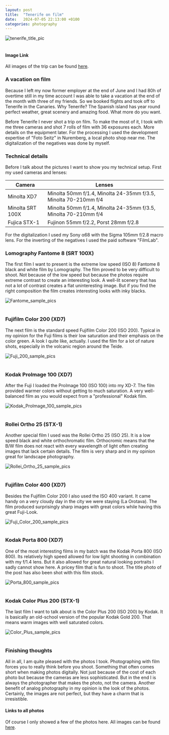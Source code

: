 ```yaml
---
layout: post
title:  "Tenerife on film"
date:   2024-07-05 22:13:00 +0100
categories: photography
---
```


<div
    style="
        max-height: 400px;
        max-width: 100%;
        overflow: hidden;
    "
>
<img img src="/resources/post_teneriffa_on_film/title.jpeg" alt="tenerife_title_pic">
</div>
<br>

#### Image Link
All images of the trip can be found [here](https://www.icloud.com/iclouddrive/0b2pmTExWPf0j54GqpB84cj0A#Tenerife_2024_On_Film).

### A vacation on film
Because I left my now former employer at the end of June and I had 80h of overtime still in my time account I was able to take a vacation at the end of the month with three of my friends. So we booked flights and took off to Tenerife in the Canaries. Why Tenerife? The Spanish island has year round perfect weather, great scenery and amazing food. What more do you want.

Before Tenerife I never shot a trip on film. To make the most of it, I took with me three cameras and shot 7 rolls of film with 36 exposures each. More details on the equipment later. For the processing I used the development expertise of "Foto Seitz" in Nuremberg, a local photo shop near me. The digitalization of the negatives was done by myself.

### Technical details
Before I talk about the pictures I want to show you my technical setup. First my used cameras and lenses:

| Camera | Lenses |
| ----------- | --------------------- |
| Minolta XD7 | Minolta 50mm f/1.4, Minolta 24-35mm f/3.5, Minolta 70-210mm f/4 |
| Minolta SRT 100X | Minolta 50mm f/1.4, Minolta 24-35mm f/3.5, Minolta 70-210mm f/4 |
| Fujica STX-1 | Fujinon 55mm f/2.2, Porst 28mm f/2.8 |

For the digitalization I used my Sony α68 with the Sigma 105mm f/2.8 macro lens. For the inverting of the negatives I used the paid software "FilmLab".

### Lomography Fantome 8 (SRT 100X)

The first film I want to present is the extreme low speed (ISO 8) Fantome 8 black and white film by Lomography. The film proved to be very difficult to shoot. Not because of the low speed but because the photos require extreme contrast to create an interesting look. A well-lit scenery that has not a lot of contrast creates a flat uninteresting image. But if you find the right composition the film creates interesting looks with inky blacks.

<div
    style="
        max-height: 500px;
        max-width: 100%;
        overflow: hidden;
    "
>
<img img src="/resources/post_teneriffa_on_film/fantome_sample.png" alt="Fantome_sample_pics">
</div>
<br>

### Fujifilm Color 200 (XD7)

The next film is the standard speed Fujifilm Color 200 (ISO 200). Typical in my opinion for the Fuji films is their low saturation and their emphasis on the color green. A look I quite like, actually. I used the film for a lot of nature shots, especially in the volcanic region around the Teide. 

<div
    style="
        max-height: 500px;
        max-width: 100%;
        overflow: hidden;
    "
>
<img img src="/resources/post_teneriffa_on_film/fuji_200_sample.jpg" alt="Fuji_200_sample_pics">
</div>
<br>

### Kodak ProImage 100 (XD7)

After the Fuji I loaded the ProImage 100 (ISO 100) into my XD-7. The film provided warmer colors without getting to much saturation. A very well-balanced film as you would expect from a "professional" Kodak film.

<div
    style="
        max-height: 500px;
        max-width: 100%;
        overflow: hidden;
    "
>
<img img src="/resources/post_teneriffa_on_film/pro_image_100_sample.jpg" alt="Kodak_ProImage_100_sample_pics">
</div>
<br>

### Rollei Ortho 25 (STX-1)

Another special film I used was the Rollei Ortho 25 (ISO 25). It is a low speed black and white orthochromatic film. Orthocromic means that the B/W film does not react with every wavelength of light often creating images that lack certain details. The film is very sharp and in my opinion great for landscape photography.

<div
    style="
        max-height: 500px;
        max-width: 100%;
        overflow: hidden;
    "
>
<img img src="/resources/post_teneriffa_on_film/rollei_ortho_25_sample.jpg" alt="Rollei_Ortho_25_sample_pics">
</div>
<br>

### Fujifilm Color 400 (XD7)

Besides the Fujifilm Color 200 I also used the ISO 400 variant. It came handy on a very cloudy day in the city we were staying (La Orotava). The film produced surprisingly sharp images with great colors while having this great Fuji-Look. 

<div
    style="
        max-height: 500px;
        max-width: 100%;
        overflow: hidden;
    "
>
<img img src="/resources/post_teneriffa_on_film/fuji_400_sample.jpg" alt="Fuji_Color_200_sample_pics">
</div>
<br>

### Kodak Porta 800 (XD7)

One of the most interesting films in my batch was the Kodak Porta 800 (ISO 800). Its relatively high speed allowed for low light shooting in combination with my f/1.4 lens. But it also allowed for great natural looking portraits I sadly cannot show here. A pricey film that is fun to shoot. The title photo of the post has also been shot with this film stock.

<div
    style="
        max-height: 500px;
        max-width: 100%;
        overflow: hidden;
    "
>
<img img src="/resources/post_teneriffa_on_film/porta_800_sample.jpg" alt="Porta_800_sample_pics">
</div>
<br>

### Kodak Color Plus 200 (STX-1)

The last film I want to talk about is the Color Plus 200 (ISO 200) by Kodak. It is basically an old-school version of the popular Kodak Gold 200. That means warm images with well saturated colors.

<div
    style="
        max-height: 500px;
        max-width: 100%;
        overflow: hidden;
    "
>
<img img src="/resources/post_teneriffa_on_film/color_plus_sample.jpg" alt="Color_Plus_sample_pics">
</div>
<br>

### Finishing thoughts

All in all, I am quite pleased with the photos I took. Photographing with film forces you to really think before you shoot. Something that often comes short when making photos digitally. Not just because of the cost of each photo but because the cameras are less sophisticated. But in the end I is always the photographer that makes the photo, not the camera. Another benefit of analog photography in my opinion is the look of the photos. Certainly, the images are not perfect, but they have a charm that is irresistible. 

#### Links to all photos
Of course I only showed a few of the photos here. All images can be found [here](https://www.icloud.com/iclouddrive/0b2pmTExWPf0j54GqpB84cj0A#Tenerife_2024_On_Film).